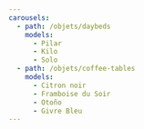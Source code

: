 ```yaml
---
carousels:
  - path: /objets/daybeds
    models:
      - Pilar
      - Kilo
      - Solo
  - path: /objets/coffee-tables
    models:
      - Citron noir
      - Framboise du Soir
      - Otoño
      - Givre Bleu
---
```


